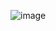 ![image](https://github.com/heesoo-park/ForCodeKata/assets/80674868/2d078f33-4f29-4d7c-92ca-e0d96d4ba405)
